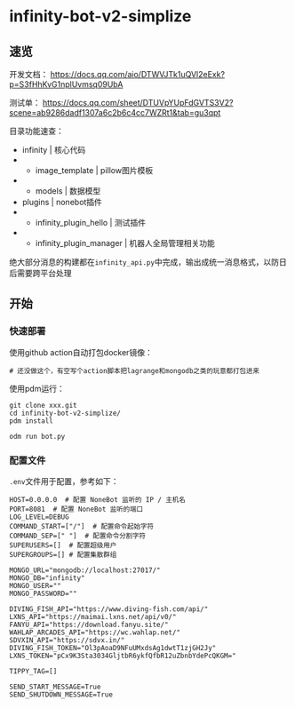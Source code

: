 # infinity-bot-v2-simplize

## 速览

开发文档：
<https://docs.qq.com/aio/DTWVJTk1uQVl2eExk?p=S3fHhKvG1nplUvmsq09UbA>

测试单：
<https://docs.qq.com/sheet/DTUVpYUpFdGVTS3V2?scene=ab9286dadf1307a6c2b6c4cc7WZRt1&tab=gu3qpt>

目录功能速查：

- infinity | 核心代码
- - image_template | pillow图片模板
- - models | 数据模型
- plugins | nonebot插件
- - infinity_plugin_hello | 测试插件
- - infinity_plugin_manager | 机器人全局管理相关功能

绝大部分消息的构建都在`infinity_api.py`中完成，输出成统一消息格式，以防日后需要跨平台处理

## 开始

### 快速部署

使用github action自动打包docker镜像：

```shell
# 还没做这个，有空写个action脚本把lagrange和mongodb之类的玩意都打包进来
```

使用pdm运行：

```shell
git clone xxx.git
cd infinity-bot-v2-simplize/
pdm install

odm run bot.py
```

### 配置文件

`.env`文件用于配置，参考如下：

```dotenv
HOST=0.0.0.0  # 配置 NoneBot 监听的 IP / 主机名
PORT=8081  # 配置 NoneBot 监听的端口
LOG_LEVEL=DEBUG
COMMAND_START=["/"]  # 配置命令起始字符
COMMAND_SEP=[" "]  # 配置命令分割字符
SUPERUSERS=[]  # 配置超级用户
SUPERGROUPS=[] # 配置集散群组

MONGO_URL="mongodb://localhost:27017/"
MONGO_DB="infinity"
MONGO_USER=""
MONGO_PASSWORD=""

DIVING_FISH_API="https://www.diving-fish.com/api/"
LXNS_API="https://maimai.lxns.net/api/v0/"
FANYU_API="https://download.fanyu.site/"
WAHLAP_ARCADES_API="https://wc.wahlap.net/"
SDVXIN_API="https://sdvx.in/"
DIVING_FISH_TOKEN="Ol3pAoaD9NFuUMxdsAg1dwtT1zjGH2Jy"
LXNS_TOKEN="pCx9K3Sta3034GljtbR6ykfQfbR12uZbnbYdePcQKGM="

TIPPY_TAG=[]

SEND_START_MESSAGE=True
SEND_SHUTDOWN_MESSAGE=True
```
